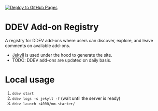 [![Deploy to GitHub Pages](https://github.com/stasadev/mm-starter/actions/workflows/deploy-to-github-pages.yml/badge.svg)](https://stasadev.github.io/mm-starter/)

# DDEV Add-on Registry

A registry for DDEV add-ons where users can discover, explore, and leave comments on available add-ons.

- [Jekyll](https://jekyllrb.com/) is used under the hood to generate the site.
- TODO: DDEV add-ons are updated on daily basis.

# Local usage

1. `ddev start`
2. `ddev logs -s jekyll -f` (wait until the server is ready)
3. `ddev launch :4000/mm-starter/`
